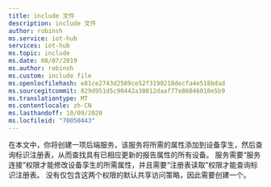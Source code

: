 ```yaml
---
title: include 文件
description: include 文件
author: robinsh
ms.service: iot-hub
services: iot-hub
ms.topic: include
ms.date: 08/07/2019
ms.author: robinsh
ms.custom: include file
ms.openlocfilehash: e81ce2743d2509ce52f3190218decfa4e518bdad
ms.sourcegitcommit: 829d951d5c90442a38012daaf77e86046018e5b9
ms.translationtype: MT
ms.contentlocale: zh-CN
ms.lasthandoff: 10/09/2020
ms.locfileid: "70050443"
---
```

<!-- This contains intro text for the "Get an IoT hub connection string" section in the iot-hub-lang-lang-twin-getstarted.md files-->

在本文中，你将创建一项后端服务，该服务将所需的属性添加到设备孪生，然后查询标识注册表，从而查找具有已相应更新的报告属性的所有设备。 服务需要“服务连接”权限才能修改设备孪生的所需属性，并且需要“注册表读取”权限才能查询标识注册表。 没有仅包含这两个权限的默认共享访问策略，因此需要创建一个。
